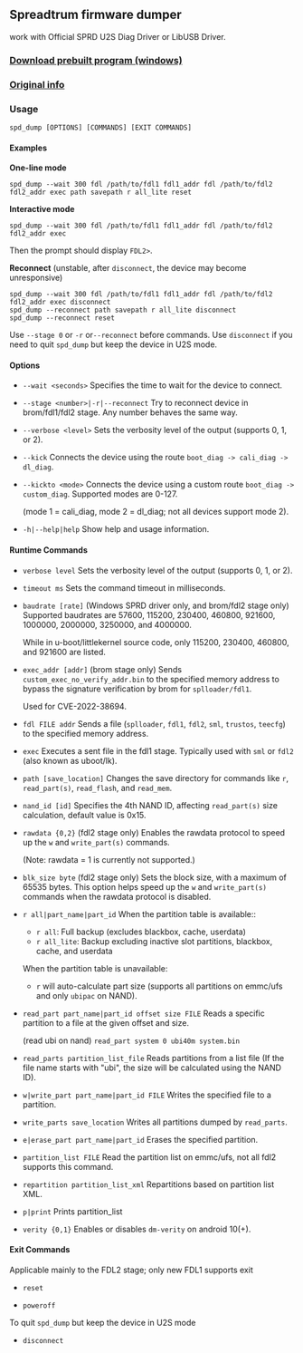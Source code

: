 ## Spreadtrum firmware dumper

work with Official SPRD U2S Diag Driver or LibUSB Driver.

### [Download prebuilt program (windows)](https://github.com/TomKing062/spreadtrum_flash/releases)

### [Original info](https://github.com/ilyakurdyukov/spreadtrum_flash)

### Usage

```
spd_dump [OPTIONS] [COMMANDS] [EXIT COMMANDS]
```

#### Examples

**One-line mode**

```
spd_dump --wait 300 fdl /path/to/fdl1 fdl1_addr fdl /path/to/fdl2 fdl2_addr exec path savepath r all_lite reset
```

**Interactive mode**

```
spd_dump --wait 300 fdl /path/to/fdl1 fdl1_addr fdl /path/to/fdl2 fdl2_addr exec
```

Then the prompt should display `FDL2>`.

**Reconnect** (unstable, after `disconnect`, the device may become unresponsive)

```
spd_dump --wait 300 fdl /path/to/fdl1 fdl1_addr fdl /path/to/fdl2 fdl2_addr exec disconnect
spd_dump --reconnect path savepath r all_lite disconnect
spd_dump --reconnect reset
```

Use `--stage 0` or `-r` or`--reconnect` before commands.
Use `disconnect` if you need to quit `spd_dump` but keep the device in U2S mode.

#### Options

- `--wait <seconds>`
  Specifies the time to wait for the device to connect.

- `--stage <number>|-r|--reconnect`
  Try to reconnect device in brom/fdl1/fdl2 stage. Any number behaves the same way.

- `--verbose <level>`
  Sets the verbosity level of the output (supports 0, 1, or 2).

- `--kick`
  Connects the device using the route `boot_diag -> cali_diag -> dl_diag`.

- `--kickto <mode>`
  Connects the device using a custom route `boot_diag -> custom_diag`. Supported modes are 0-127.

  (mode 1 = cali_diag, mode 2 = dl_diag; not all devices support mode 2).

- `-h|--help|help`
  Show help and usage information.

#### Runtime Commands

- `verbose level`
  Sets the verbosity level of the output (supports 0, 1, or 2).

- `timeout ms`
  Sets the command timeout in milliseconds.

- `baudrate [rate]` (Windows SPRD driver only, and brom/fdl2 stage only)
  Supported baudrates are 57600, 115200, 230400, 460800, 921600, 1000000, 2000000, 3250000, and 4000000.

  While in u-boot/littlekernel source code, only 115200, 230400, 460800, and 921600 are listed.

- `exec_addr [addr]` (brom stage only)
  Sends `custom_exec_no_verify_addr.bin` to the specified memory address to bypass the signature verification by brom for `splloader/fdl1`.

  Used for CVE-2022-38694.

- `fdl FILE addr`
  Sends a file (`splloader`, `fdl1`, `fdl2`, `sml`, `trustos`, `teecfg`) to the specified memory address.

- `exec`
  Executes a sent file in the fdl1 stage. Typically used with `sml` or `fdl2` (also known as uboot/lk).

- `path [save_location]`
  Changes the save directory for commands like `r`, `read_part(s)`, `read_flash`, and `read_mem`.

- `nand_id [id]`
  Specifies the 4th NAND ID, affecting `read_part(s)` size calculation, default value is 0x15.

- `rawdata {0,2}` (fdl2 stage only)
  Enables the rawdata protocol to speed up the `w` and `write_part(s)` commands.

  (Note: rawdata = 1 is currently not supported.)

- `blk_size byte` (fdl2 stage only)
  Sets the block size, with a maximum of 65535 bytes. This option helps speed up the `w` and `write_part(s)` commands when the rawdata protocol is disabled.

- `r all|part_name|part_id`
  When the partition table is available::

    - `r all`: Full backup (excludes blackbox, cache, userdata)
    - `r all_lite`: Backup excluding inactive slot partitions, blackbox, cache, and userdata

  When the partition table is unavailable:
    - `r` will auto-calculate part size (supports all partitions on emmc/ufs and only `ubipac` on NAND).

- `read_part part_name|part_id offset size FILE`
  Reads a specific partition to a file at the given offset and size.

  (read ubi on nand) `read_part system 0 ubi40m system.bin`

- `read_parts partition_list_file`
  Reads partitions from a list file (If the file name starts with "ubi", the size will be calculated using the NAND ID).

- `w|write_part part_name|part_id FILE`
  Writes the specified file to a partition.

- `write_parts save_location`
  Writes all partitions dumped by `read_parts`.

- `e|erase_part part_name|part_id`
  Erases the specified partition.

- `partition_list FILE`
  Read the partition list on emmc/ufs, not all fdl2 supports this command.

- `repartition partition_list_xml`
  Repartitions based on partition list XML.

- `p|print`
  Prints partition_list

- `verity {0,1}`
  Enables or disables `dm-verity` on android 10(+).

#### Exit Commands

Applicable mainly to the FDL2 stage; only new FDL1 supports exit

- `reset`

- `poweroff`

To quit `spd_dump` but keep the device in U2S mode

- `disconnect`
